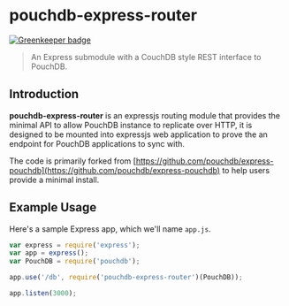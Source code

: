# pouchdb-express-router

[![Greenkeeper badge](https://badges.greenkeeper.io/pouchdb/pouchdb-express-router.svg)](https://greenkeeper.io/)

> An Express submodule with a CouchDB style REST interface to PouchDB.

## Introduction

**pouchdb-express-router** is an expressjs routing module that provides the
minimal API to allow PouchDB instance to replicate over HTTP, it is designed
to be mounted into expressjs web application to prove the an endpoint for
PouchDB applications to sync with.

The code is primarily forked from [https://github.com/pouchdb/express-pouchdb](https://github.com/pouchdb/express-pouchdb) to help users provide a minimal install.

## Example Usage

Here's a sample Express app, which we'll name `app.js`.

```javascript
var express = require('express');
var app = express();
var PouchDB = require('pouchdb');

app.use('/db', require('pouchdb-express-router')(PouchDB));

app.listen(3000);
```
